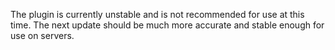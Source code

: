The plugin is currently unstable and is not recommended for use at this time. 
The next update should be much more accurate and stable enough for use on servers.
